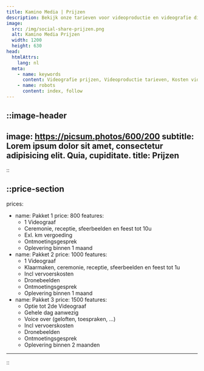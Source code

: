 ```yaml
---
title: Kamino Media | Prijzen
description: Bekijk onze tarieven voor videoproductie en videografie diensten. Betaalbare videograaf pakketten voor bruiloften, evenementen en bedrijfsvideo’s, passend bij elk budget.
image:
  src: /img/social-share-prijzen.png
  alt: Kamino Media Prijzen
  width: 1200
  height: 630
head:
  htmlAttrs:
    lang: nl
  meta:
    - name: keywords
      content: Videografie prijzen, Videoproductie tarieven, Kosten videograaf, Prijslijst videografie, Tarieven videodiensten, Budget videografie, Betaalbare videografie, Videograaf kosten, Videoproductie pakketten, Prijzen video-opnamen
    - name: robots
      content: index, follow
---
```


::image-header
---
image: https://picsum.photos/600/200
subtitle: Lorem ipsum dolor sit amet, consectetur adipisicing elit. Quia, cupiditate.
title: Prijzen
---
::

::price-section
---
prices:
  - name: Pakket 1
    price: 800
    features:
      - 1 Videograaf
      - Ceremonie, receptie, sfeerbeelden en feest tot 10u
      - Exl. km vergoeding
      - Ontmoetingsgesprek
      - Oplevering binnen 1 maand
  - name: Pakket 2
    price: 1000
    features:
      - 1 Videograaf
      - Klaarmaken, ceremonie, receptie, sfeerbeelden en feest tot 1u
      - Incl vervoerskosten
      - Dronebeelden
      - Ontmoetingsgesprek
      - Oplevering binnen 1 maand
  - name: Pakket 3
    price: 1500
    features:
      - Optie tot 2de Videograaf
      - Gehele dag aanwezig
      - Voice over (geloften, toespraken, ...)
      - Incl vervoerskosten
      - Dronebeelden
      - Ontmoetingsgesprek
      - Oplevering binnen 2 maanden
---
::